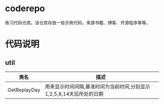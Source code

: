 # coderepo
练习代码仓库。该仓库存放一些示例代码，来源书籍、博客、开源程序等等。


# 代码说明

## util

类名|描述
---|---
GetReplayDay|用来显示时间间隔,基准时间为当前时间,分别显示1,2,5,8,14天后所处的日期 

